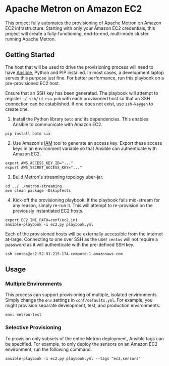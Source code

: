 Apache Metron on Amazon EC2
===========================

This project fully automates the provisioning of Apache Metron on Amazon EC2 infrastructure.  Starting with only your Amazon EC2 credentials, this project will create a fully-functioning, end-to-end, multi-node cluster running Apache Metron.

Getting Started
---------------

The host that will be used to drive the provisioning process will need to have [Ansible](https://github.com/ansible/ansible), Python and PIP installed.  In most cases, a development laptop serves this purpose just fine.  For better performance, run this playbook on a pre-provisioned EC2 host.

Ensure that an SSH key has been generated.  The playbook will attempt to register `~/.ssh/id_rsa.pub` with each provisioned host so that an SSH connection can be established.  If one does not exist, use `ssh-keygen` to create one.

1. Install the Python library `boto` and its dependencies.  This enables Ansible to communicate with Amazon EC2.

  ```
  pip install boto six
  ```

2. Use Amazon's [IAM](https://console.aws.amazon.com/iam/) tool to generate an access key.  Export these access keys in an environment variable so that Ansible can authenticate with Amazon EC2.

  ```
  export AWS_ACCESS_KEY_ID="..."
  export AWS_SECRET_ACCESS_KEY="..."
  ```

3. Build Metron's streaming topology uber-jar.

  ```
  cd ../../metron-streaming
  mvn clean package -DskipTests
  ```

4. Kick-off the provisioning playbook.  If the playbook fails mid-stream for any reason, simply re-run it.  This will attempt to re-provision on the previously instantiated EC2 hosts.

  ```
  export EC2_INI_PATH=conf/ec2.ini
  ansible-playbook -i ec2.py playbook.yml
  ```

Each of the provisioned hosts will be externally accessible from the internet at-large. Connecting to one over SSH as the user `centos` will not require a password as it will authenticate with the pre-defined SSH key.  

```
ssh centos@ec2-52-91-215-174.compute-1.amazonaws.com
```

Usage
-----

### Multiple Environments

This process can support provisioning of multiple, isolated environments.  Simply change the `env` settings in `conf/defaults.yml`.  For example, you might provision separate development, test, and production environments.

```
env: metron-test
```

### Selective Provisioning

To provision only subsets of the entire Metron deployment, Ansible tags can be specified.  For example, to only deploy the sensors on an Amazon EC2 environment, run the following command.

```
ansible-playbook -i ec2.py playbook.yml --tags "ec2,sensors"
```
